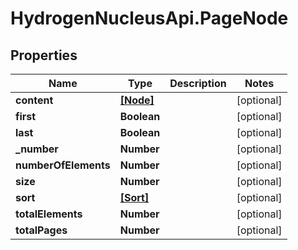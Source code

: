 # HydrogenNucleusApi.PageNode

## Properties
Name | Type | Description | Notes
------------ | ------------- | ------------- | -------------
**content** | [**[Node]**](Node.md) |  | [optional] 
**first** | **Boolean** |  | [optional] 
**last** | **Boolean** |  | [optional] 
**_number** | **Number** |  | [optional] 
**numberOfElements** | **Number** |  | [optional] 
**size** | **Number** |  | [optional] 
**sort** | [**[Sort]**](Sort.md) |  | [optional] 
**totalElements** | **Number** |  | [optional] 
**totalPages** | **Number** |  | [optional] 


